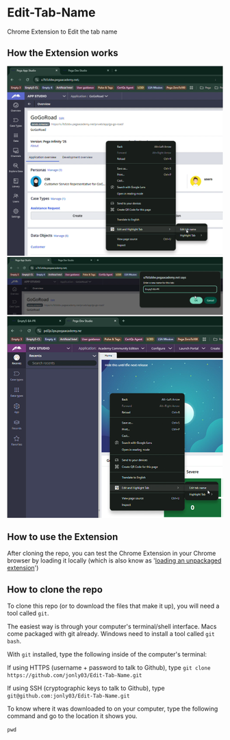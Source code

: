 # Edit-Tab-Name

Chrome Extension to Edit the tab name

## How the Extension works

![Right-click](Resources/ChromeEx-demo1.png)
![Edit tab name](Resources/ChromeEx-demo2.png)
![Edit tab name](Resources/ChromeEx-demo3.png)

## How to use the Extension

After cloning the repo, you can test the Chrome Extension in your Chrome browser by loading it locally (which is also know as '[loading an unpackaged extension](https://developer.chrome.com/docs/extensions/get-started/tutorial/hello-world#load-unpacked)')

## How to clone the repo

To clone this repo (or to download the files that make it up), you will need a tool called `git`.

The easiest way is through your computer's terminal/shell interface. Macs come packaged with git already. Windows need to install a tool called `git bash`.

With `git` installed, type the following inside of the computer's terminal:

If using HTTPS (username + password to talk to Github), type `git clone https://github.com/jonly03/Edit-Tab-Name.git`

If using SSH (cryptographic keys to talk to Github), type `git@github.com:jonly03/Edit-Tab-Name.git`

To know where it was downloaded to on your computer, type the following command and go to the location it shows you.

`pwd`
